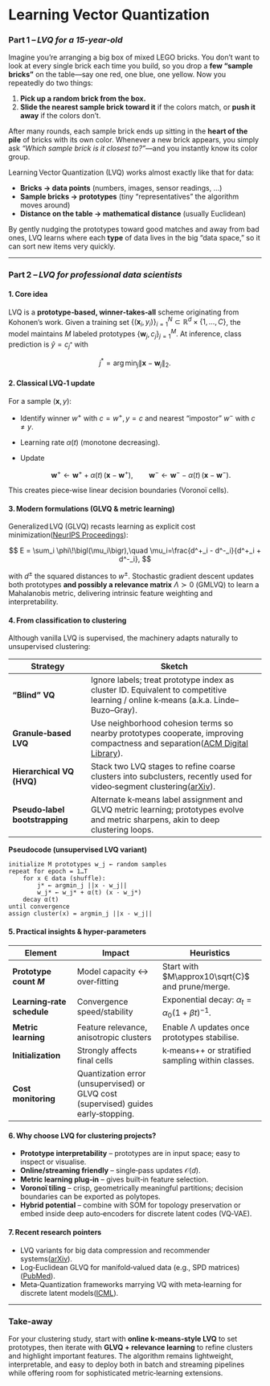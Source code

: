# Learning Vector Quantization

### Part 1 – *LVQ for a 15‑year‑old*

Imagine you’re arranging a big box of mixed LEGO bricks.
You don’t want to look at every single brick each time you build, so you drop a **few “sample bricks”** on the table—say one red, one blue, one yellow.
Now you repeatedly do two things:

1. **Pick up a random brick from the box.**
2. **Slide the nearest sample brick toward it** if the colors match, or **push it away** if the colors don’t.

After many rounds, each sample brick ends up sitting in the **heart of the pile** of bricks with its own color.
Whenever a new brick appears, you simply ask *“Which sample brick is it closest to?”*—and you instantly know its color group.

Learning Vector Quantization (LVQ) works almost exactly like that for data:

* **Bricks → data points** (numbers, images, sensor readings, …)
* **Sample bricks → prototypes** (tiny “representatives” the algorithm moves around)
* **Distance on the table → mathematical distance** (usually Euclidean)

By gently nudging the prototypes toward good matches and away from bad ones, LVQ learns where each **type** of data lives in the big “data space,” so it can sort new items very quickly.

---

### Part 2 – *LVQ for professional data scientists*

#### 1. Core idea

LVQ is a **prototype‑based, winner‑takes‑all** scheme originating from Kohonen’s work.
Given a training set $\{(\mathbf{x}_i, y_i)\}_{i=1}^{N}\subset\mathbb{R}^d\times\{1,\dots,C\}$, the model maintains $M$ labeled prototypes $\{\mathbf{w}_j, c_j\}_{j=1}^{M}$.
At inference, class prediction is $\hat{y} = c_{j^*}$ with

$$
j^*=\arg\min_j \|\mathbf{x}-\mathbf{w}_j\|_2.
$$

#### 2. Classical LVQ‑1 update

For a sample $(\mathbf{x},y)$:

* Identify winner $w^+$ with $c=w^+, y=c$ and nearest “impostor” $w^-$ with $c\neq y$.
* Learning rate $\alpha(t)$ (monotone decreasing).
* Update

  $$
  \mathbf{w}^+\leftarrow \mathbf{w}^+ +\alpha(t)\,(\mathbf{x}-\mathbf{w}^+),\qquad
  \mathbf{w}^- \leftarrow \mathbf{w}^- -\alpha(t)\,(\mathbf{x}-\mathbf{w}^-).
  $$

This creates piece‑wise linear decision boundaries (Voronoï cells).

#### 3. Modern formulations (GLVQ & metric learning)

Generalized LVQ (GLVQ) recasts learning as explicit cost minimization([NeurIPS Proceedings][1]):

$$
E = \sum_i \phi\!\bigl(\mu_i\bigr),\quad
\mu_i=\frac{d^+_i - d^-_i}{d^+_i + d^-_i},
$$

with $d^\pm$ the squared distances to $w^\pm$.
Stochastic gradient descent updates both prototypes **and possibly a relevance matrix** $\Lambda\succ0$ (GMLVQ) to learn a Mahalanobis metric, delivering intrinsic feature weighting and interpretability.

#### 4. From classification to clustering

Although vanilla LVQ is supervised, the machinery adapts naturally to unsupervised clustering:

| Strategy                       | Sketch                                                                                                                             |
| ------------------------------ | ---------------------------------------------------------------------------------------------------------------------------------- |
| **“Blind” VQ**                 | Ignore labels; treat prototype index as cluster ID. Equivalent to competitive learning / online k‑means (a.k.a. Linde–Buzo–Gray).  |
| **Granule‑based LVQ**          | Use neighborhood cohesion terms so nearby prototypes cooperate, improving compactness and separation([ACM Digital Library][2]).    |
| **Hierarchical VQ (HVQ)**      | Stack two LVQ stages to refine coarse clusters into subclusters, recently used for video‑segment clustering([arXiv][3]).           |
| **Pseudo‑label bootstrapping** | Alternate k‑means label assignment and GLVQ metric learning; prototypes evolve and metric sharpens, akin to deep clustering loops. |

**Pseudocode (unsupervised LVQ variant)**

```
initialize M prototypes w_j ← random samples
repeat for epoch = 1…T
    for x ∈ data (shuffle):
        j* ← argmin_j ||x - w_j||
        w_j* ← w_j* + α(t) (x - w_j*)
    decay α(t)
until convergence
assign cluster(x) = argmin_j ||x - w_j||
```

#### 5. Practical insights & hyper‑parameters

| Element                    | Impact                                                                             | Heuristics                                               |
| -------------------------- | ---------------------------------------------------------------------------------- | -------------------------------------------------------- |
| **Prototype count $M$**    | Model capacity ↔ over‑fitting                                                      | Start with $M\approx10\sqrt{C}$ and prune/merge.         |
| **Learning‑rate schedule** | Convergence speed/stability                                                        | Exponential decay: $\alpha_t=\alpha_0 (1+\beta t)^{-1}$. |
| **Metric learning**        | Feature relevance, anisotropic clusters                                            | Enable Λ updates once prototypes stabilise.              |
| **Initialization**         | Strongly affects final cells                                                       | k‑means++ or stratified sampling within classes.         |
| **Cost monitoring**        | Quantization error (unsupervised) or GLVQ cost (supervised) guides early‑stopping. |                                                          |

#### 6. Why choose LVQ for clustering projects?

* **Prototype interpretability** – prototypes are in input space; easy to inspect or visualise.
* **Online/streaming friendly** – single‑pass updates $\mathcal{O}(d)$.
* **Metric learning plug‑in** – gives built‑in feature selection.
* **Voronoï tiling** – crisp, geometrically meaningful partitions; decision boundaries can be exported as polytopes.
* **Hybrid potential** – combine with SOM for topology preservation or embed inside deep auto‑encoders for discrete latent codes (VQ‑VAE).

#### 7. Recent research pointers

* LVQ variants for big data compression and recommender systems([arXiv][4]).
* Log‑Euclidean GLVQ for manifold‑valued data (e.g., SPD matrices)([PubMed][5]).
* Meta‑Quantization frameworks marrying VQ with meta‑learning for discrete latent models([ICML][6]).

---

### Take‑away

For your clustering study, start with **online k‑means‑style LVQ** to set prototypes, then iterate with **GLVQ + relevance learning** to refine clusters and highlight important features. The algorithm remains lightweight, interpretable, and easy to deploy both in batch and streaming pipelines while offering room for sophisticated metric‑learning extensions.

[1]: https://papers.neurips.cc/paper/1113-generalized-learning-vector-quantization.pdf?utm_source=chatgpt.com "[PDF] Generalized Learning Vector Quantization"
[2]: https://dl.acm.org/doi/10.3233/JIFS-220092?utm_source=chatgpt.com "An LVQ clustering algorithm based on neighborhood granules"
[3]: https://arxiv.org/abs/2412.17640?utm_source=chatgpt.com "Hierarchical Vector Quantization for Unsupervised Action Segmentation"
[4]: https://arxiv.org/abs/2405.03110?utm_source=chatgpt.com "Vector Quantization for Recommender Systems: A Review and Outlook"
[5]: https://pubmed.ncbi.nlm.nih.gov/35700257/?utm_source=chatgpt.com "Generalized Learning Vector Quantization With Log-Euclidean ..."
[6]: https://icml.cc/virtual/2025/poster/43509?utm_source=chatgpt.com "Learning to Quantize for Training Vector-Quantized Networks"

